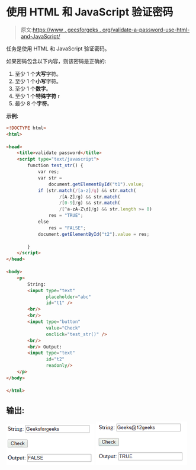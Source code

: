 # 使用 HTML 和 JavaScript 验证密码

> 原文:[https://www . geesforgeks . org/validate-a-password-use-html-and-JavaScript/](https://www.geeksforgeeks.org/validate-a-password-using-html-and-javascript/)

任务是使用 HTML 和 JavaScript 验证密码。

如果密码包含以下内容，则该密码是正确的:

1.  至少 1 个**大写**字符。
2.  至少 1 个**小写**字符。
3.  至少 1 个**数字**。
4.  至少 1 个**特殊字符** r
5.  最少 8 个**字符**。

**示例:**

```html
<!DOCTYPE html>
<html>

<head>
    <title>validate password</title>
    <script type="text/javascript">
        function test_str() {
            var res;
            var str =
                document.getElementById("t1").value;
            if (str.match(/[a-z]/g) && str.match(
                    /[A-Z]/g) && str.match(
                    /[0-9]/g) && str.match(
                    /[^a-zA-Z\d]/g) && str.length >= 8)
                res = "TRUE";
            else
                res = "FALSE";
            document.getElementById("t2").value = res;

        }
    </script>
</head>

<body>
    <p>
        String:
        <input type="text" 
               placeholder="abc"
               id="t1" />
        <br/>
        <br/>
        <input type="button"
               value="Check" 
               onclick="test_str()" />
        <br/>
        <br/> Output:
        <input type="text" 
               id="t2"
               readonly/>
    </p>
</body>

</html>
```

## 输出:

![](img/8faffb8f5b635994e381ecd4143df8ca.png)
![](img/11065af4162bf7615e1f2c1e2156aebf.png)